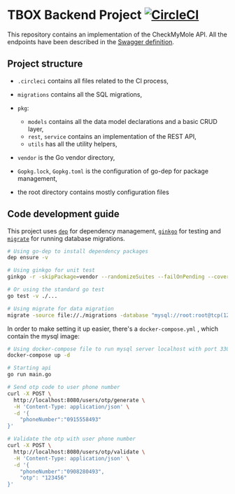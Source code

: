 # TBOX Backend Project [![CircleCI](https://circleci.com/gh/leowilbur/tbox/tree/master.svg?style=svg&circle-token=6c77be0831af8df121c16787d65045bea3285d64)](https://circleci.com/gh/leowilbur/tbox/tree/master)

This repository contains an implementation of the CheckMyMole API. All the
endpoints have been described in the [Swagger definition](./swagger.yaml).

## Project structure

 - `.circleci` contains all files related to the CI process,
 - `migrations` contains all the SQL migrations,
 - `pkg`:

   - `models` contains all the data model declarations and a basic CRUD layer,
   - `rest`, `service` contains an implementation of the REST API,
   - `utils` has all the utility helpers,
 - `vendor` is the Go vendor directory,
 - `Gopkg.lock`, `Gopkg.toml` is the configuration of go-dep for package management,
 - the root directory contains mostly configuration files

## Code development guide
This project uses [`dep`](https://github.com/golang/dep) for dependency management,
 [`ginkgo`](https://github.com/onsi/ginkgo) for testing
and [`migrate`](https://github.com/golang-migrate/migrate) for running database
migrations. 

```bash
# Using go-dep to install dependency packages
dep ensure -v

# Using ginkgo for unit test
ginkgo -r -skipPackage=vendor --randomizeSuites --failOnPending --cover --trace --race --progress

# Or using the standard go test
go test -v ./...

# Using migrate for data migration
migrate -source file://./migrations -database "mysql://root:root@tcp(127.0.0.1:3306)/tbox" up
```

In order to make setting it up easier, there's a `docker-compose.yml` , which contain the mysql image:

```bash
# Using docker-compose file to run mysql server localhost with port 3306
docker-compose up -d
```

```bash
# Starting api 
go run main.go
```

```bash
# Send otp code to user phone number
curl -X POST \
  http://localhost:8080/users/otp/generate \
  -H 'Content-Type: application/json' \
  -d '{
	"phoneNumber":"0915558493"
}'
```

```bash
# Validate the otp with user phone number
curl -X POST \
  http://localhost:8080/users/otp/validate \
  -H 'Content-Type: application/json' \
  -d '{
	"phoneNumber":"0908280493",
	"otp": "123456"
}'
```
